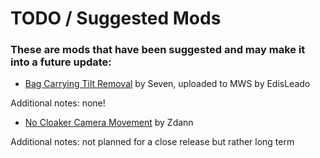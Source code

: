 # TODO / Suggested Mods
### These are mods that have been suggested and may make it into a future update:

- [Bag Carrying Tilt Removal](https://modworkshop.net/mod/16487) by Seven, uploaded to MWS by EdisLeado

Additional notes: none!

- [No Cloaker Camera Movement](https://modworkshop.net/mod/24339) by Zdann

Additional notes: not planned for a close release but rather long term
